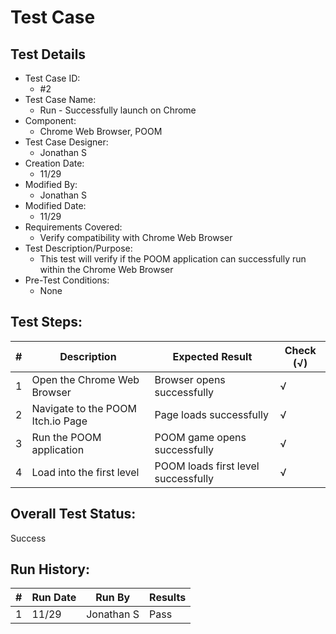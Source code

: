 # Test Case 

## Test Details

* Test Case ID:
  * #2
* Test Case Name:
  * Run - Successfully launch on Chrome
* Component: 
  * Chrome Web Browser, POOM
* Test Case Designer:
  * Jonathan S
* Creation Date:
  * 11/29
* Modified By:
  * Jonathan S
* Modified Date:
  * 11/29
* Requirements Covered:
  * Verify compatibility with Chrome Web Browser
* Test Description/Purpose:
  * This test will verify if the POOM application can successfully run within the Chrome Web Browser
* Pre-Test Conditions:
  * None
## Test Steps: 
| # | Description | Expected Result | Check (√) |
| --- | --- | --- | --- |
| 1 |Open the Chrome Web Browser|Browser opens successfully|√|			
| 2 |Navigate to the POOM Itch.io Page|Page loads successfully|√|			
| 3 |Run the POOM application|POOM game opens successfully|√|			
| 4 |Load into the first level|POOM loads first level successfully|√|			

## Overall Test Status:
Success


## Run History:
| # |	Run Date |	Run By |	Results |
| --- | --- | --- | --- |
| 1 |11/29|Jonathan S|Pass|			
